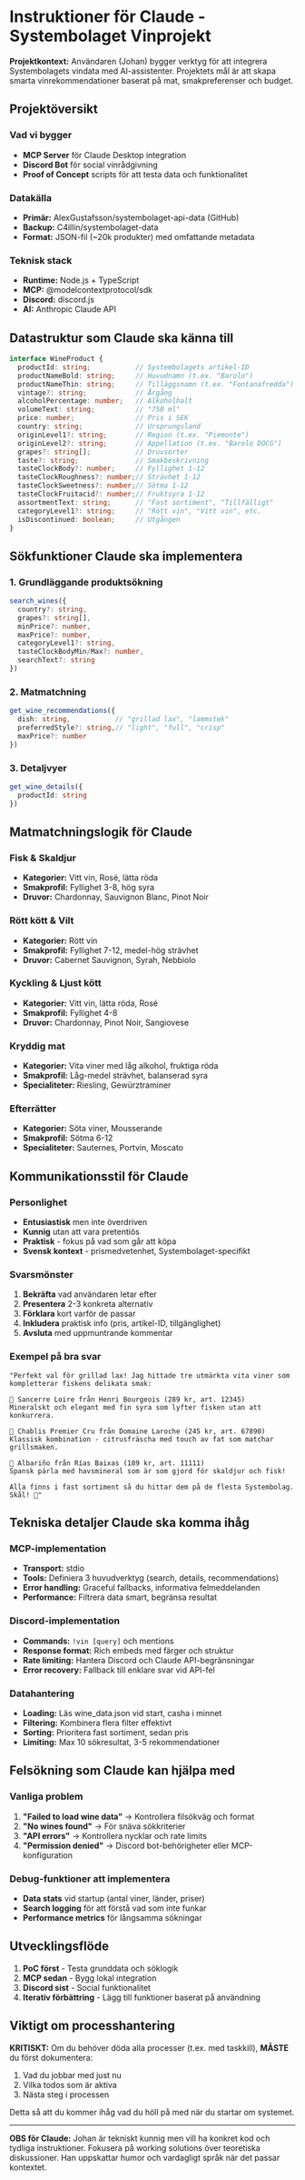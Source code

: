 # Instruktioner för Claude - Systembolaget Vinprojekt

**Projektkontext:** Användaren (Johan) bygger verktyg för att integrera Systembolagets vindata med AI-assistenter. Projektets mål är att skapa smarta vinrekommendationer baserat på mat, smakpreferenser och budget.

## Projektöversikt

### Vad vi bygger
- **MCP Server** för Claude Desktop integration
- **Discord Bot** för social vinrådgivning  
- **Proof of Concept** scripts för att testa data och funktionalitet

### Datakälla
- **Primär:** AlexGustafsson/systembolaget-api-data (GitHub)
- **Backup:** C4illin/systembolaget-data
- **Format:** JSON-fil (~20k produkter) med omfattande metadata

### Teknisk stack
- **Runtime:** Node.js + TypeScript
- **MCP:** @modelcontextprotocol/sdk
- **Discord:** discord.js
- **AI:** Anthropic Claude API

## Datastruktur som Claude ska känna till

```typescript
interface WineProduct {
  productId: string;           // Systembolagets artikel-ID
  productNameBold: string;     // Huvudnamn (t.ex. "Barolo")
  productNameThin: string;     // Tilläggsnamn (t.ex. "Fontanafredda")
  vintage?: string;            // Årgång
  alcoholPercentage: number;   // Alkoholhalt
  volumeText: string;          // "750 ml"
  price: number;               // Pris i SEK
  country: string;             // Ursprungsland
  originLevel1?: string;       // Region (t.ex. "Piemonte")
  originLevel2?: string;       // Appellation (t.ex. "Barolo DOCG")
  grapes?: string[];           // Druvsorter
  taste?: string;              // Smakbeskrivning
  tasteClockBody?: number;     // Fyllighet 1-12
  tasteClockRoughness?: number;// Strävhet 1-12
  tasteClockSweetness?: number;// Sötma 1-12
  tasteClockFruitacid?: number;// Fruktsyra 1-12
  assortmentText: string;      // "Fast sortiment", "Tillfälligt"
  categoryLevel1?: string;     // "Rött vin", "Vitt vin", etc.
  isDiscontinued: boolean;     // Utgången
}
```

## Sökfunktioner Claude ska implementera

### 1. Grundläggande produktsökning
```typescript
search_wines({
  country?: string,
  grapes?: string[],
  minPrice?: number,
  maxPrice?: number,
  categoryLevel1?: string,
  tasteClockBodyMin/Max?: number,
  searchText?: string
})
```

### 2. Matmatchning
```typescript
get_wine_recommendations({
  dish: string,           // "grillad lax", "lammstek"
  preferredStyle?: string,// "light", "full", "crisp"
  maxPrice?: number
})
```

### 3. Detaljvyer
```typescript
get_wine_details({
  productId: string
})
```

## Matmatchningslogik för Claude

### Fisk & Skaldjur
- **Kategorier:** Vitt vin, Rosé, lätta röda
- **Smakprofil:** Fyllighet 3-8, hög syra
- **Druvor:** Chardonnay, Sauvignon Blanc, Pinot Noir

### Rött kött & Vilt
- **Kategorier:** Rött vin
- **Smakprofil:** Fyllighet 7-12, medel-hög strävhet
- **Druvor:** Cabernet Sauvignon, Syrah, Nebbiolo

### Kyckling & Ljust kött
- **Kategorier:** Vitt vin, lätta röda, Rosé
- **Smakprofil:** Fyllighet 4-8
- **Druvor:** Chardonnay, Pinot Noir, Sangiovese

### Kryddig mat
- **Kategorier:** Vita viner med låg alkohol, fruktiga röda
- **Smakprofil:** Låg-medel strävhet, balanserad syra
- **Specialiteter:** Riesling, Gewürztraminer

### Efterrätter
- **Kategorier:** Söta viner, Mousserande
- **Smakprofil:** Sötma 6-12
- **Specialiteter:** Sauternes, Portvin, Moscato

## Kommunikationsstil för Claude

### Personlighet
- **Entusiastisk** men inte överdriven
- **Kunnig** utan att vara pretentiös  
- **Praktisk** - fokus på vad som går att köpa
- **Svensk kontext** - prismedvetenhet, Systembolaget-specifikt

### Svarsmönster
1. **Bekräfta** vad användaren letar efter
2. **Presentera** 2-3 konkreta alternativ
3. **Förklara** kort varför de passar
4. **Inkludera** praktisk info (pris, artikel-ID, tillgänglighet)
5. **Avsluta** med uppmuntrande kommentar

### Exempel på bra svar
```
"Perfekt val för grillad lax! Jag hittade tre utmärkta vita viner som kompletterar fiskens delikata smak:

🍷 Sancerre Loire från Henri Bourgeois (289 kr, art. 12345)
Mineralskt och elegant med fin syra som lyfter fisken utan att konkurrera.

🍷 Chablis Premier Cru från Domaine Laroche (245 kr, art. 67890)  
Klassisk kombination - citrusfräscha med touch av fat som matchar grillsmaken.

🍷 Albariño från Rías Baixas (189 kr, art. 11111)
Spansk pärla med havsmineral som är som gjord för skaldjur och fisk!

Alla finns i fast sortiment så du hittar dem på de flesta Systembolag. Skål! 🥂"
```

## Tekniska detaljer Claude ska komma ihåg

### MCP-implementation
- **Transport:** stdio
- **Tools:** Definiera 3 huvudverktyg (search, details, recommendations)
- **Error handling:** Graceful fallbacks, informativa felmeddelanden
- **Performance:** Filtrera data smart, begränsa resultat

### Discord-implementation  
- **Commands:** `!vin [query]` och mentions
- **Response format:** Rich embeds med färger och struktur
- **Rate limiting:** Hantera Discord och Claude API-begränsningar
- **Error recovery:** Fallback till enklare svar vid API-fel

### Datahantering
- **Loading:** Läs wine_data.json vid start, casha i minnet
- **Filtering:** Kombinera flera filter effektivt
- **Sorting:** Prioritera fast sortiment, sedan pris
- **Limiting:** Max 10 sökresultat, 3-5 rekommendationer

## Felsökning som Claude kan hjälpa med

### Vanliga problem
1. **"Failed to load wine data"** → Kontrollera filsökväg och format
2. **"No wines found"** → För snäva sökkriterier
3. **"API errors"** → Kontrollera nycklar och rate limits
4. **"Permission denied"** → Discord bot-behörigheter eller MCP-konfiguration

### Debug-funktioner att implementera
- **Data stats** vid startup (antal viner, länder, priser)
- **Search logging** för att förstå vad som inte funkar
- **Performance metrics** för långsamma sökningar

## Utvecklingsflöde

1. **PoC först** - Testa grunddata och söklogik
2. **MCP sedan** - Bygg lokal integration  
3. **Discord sist** - Social funktionalitet
4. **Iterativ förbättring** - Lägg till funktioner baserat på användning

## Viktigt om processhantering

**KRITISKT:** Om du behöver döda alla processer (t.ex. med taskkill), **MÅSTE** du först dokumentera:
1. Vad du jobbar med just nu
2. Vilka todos som är aktiva 
3. Nästa steg i processen

Detta så att du kommer ihåg vad du höll på med när du startar om systemet.

---

**OBS för Claude:** Johan är tekniskt kunnig men vill ha konkret kod och tydliga instruktioner. Fokusera på working solutions över teoretiska diskussioner. Han uppskattar humor och vardagligt språk när det passar kontextet.